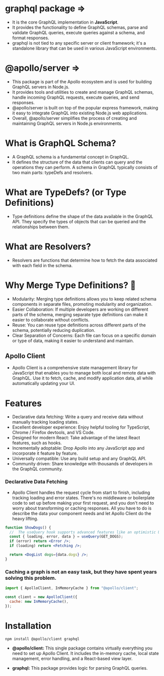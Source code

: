# graphql package =>

- It is the core GraphQL implementation in **JavaScript**.
- It provides the functionality to define GraphQL schemas, parse and validate GraphQL queries, execute queries against a schema, and format responses.
- graphql is not tied to any specific server or client framework; it's a standalone library that can be used in various JavaScript environments.

# @apollo/server =>

- This package is part of the Apollo ecosystem and is used for building GraphQL servers in Node.js.
- It provides tools and utilities to create and manage GraphQL schemas, handle incoming GraphQL requests, execute queries, and send responses.
- @apollo/server is built on top of the popular express framework, making it easy to integrate GraphQL into existing Node.js web applications.
- Overall, @apollo/server simplifies the process of creating and maintaining GraphQL servers in Node.js environments.

# What is GraphQL Schema?

- A GraphQL schema is a fundamental concept in GraphQL.
- It defines the structure of the data that clients can query and the operations they can perform. A schema in GraphQL typically consists of two main parts: typeDefs and resolvers.

# What are TypeDefs? (or Type Definitions)

- Type definitions define the shape of the data available in the GraphQL API. They specify the types of objects that can be queried and the relationships between them.

# What are Resolvers?

- Resolvers are functions that determine how to fetch the data associated with each field in the schema.

# Why Merge Type Definitions? 🤔

- Modularity: Merging type definitions allows you to keep related schema components in separate files, promoting modularity and organization.
- Easier Collaboration: If multiple developers are working on different parts of the schema, merging separate type definitions can make it easier to collaborate without conflicts.
- Reuse: You can reuse type definitions across different parts of the schema, potentially reducing duplication.
- Clear Separation of Concerns: Each file can focus on a specific domain or type of data, making it easier to understand and maintain.

## Apollo Client

- Apollo Client is a comprehensive state management library for JavaScript that enables you to manage both local and remote data with GraphQL. Use it to fetch, cache, and modify application data, all while automatically updating your UI.

# Features

- Declarative data fetching: Write a query and receive data without manually tracking loading states.
- Excellent developer experience: Enjoy helpful tooling for TypeScript, Chrome / Firefox devtools, and VS Code.
- Designed for modern React: Take advantage of the latest React features, such as hooks.
- Incrementally adoptable: Drop Apollo into any JavaScript app and incorporate it feature by feature.
- Universally compatible: Use any build setup and any GraphQL API.
- Community driven: Share knowledge with thousands of developers in the GraphQL community.

### Declarative Data Fetching

- Apollo Client handles the request cycle from start to finish, including tracking loading and error states. There's no middleware or boilerplate code to set up before making your first request, and you don't need to worry about transforming or caching responses. All you have to do is describe the data your component needs and let Apollo Client do the heavy lifting.

```jsx
function ShowDogs() {
  //  The useQuery hook supports advanced features like an optimistic UI, refetching, and pagination.
  const { loading, error, data } = useQuery(GET_DOGS);
  if (error) return <Error />;
  if (loading) return <Fetching />;

  return <DogList dogs={data.dogs} />;
}
```

### Caching a graph is not an easy task, but they have spent years solving this problem.

```jsx
import { ApolloClient, InMemoryCache } from "@apollo/client";

const client = new ApolloClient({
  cache: new InMemoryCache(),
});
```

# Installation

```bash
npm install @apollo/client graphql
```

- **@apollo/client:** This single package contains virtually everything you need to set up Apollo Client. It includes the in-memory cache, local state management, error handling, and a React-based view layer.

- **graphql:** This package provides logic for parsing GraphQL queries.
